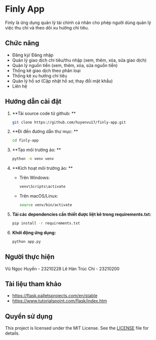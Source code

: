 # Finly App
Finly là ứng dụng quản lý tài chính cá nhân cho phép người dùng quản lý việc thu chi và theo dõi xu hướng chi tiêu.

## Chức năng
- Đăng ký/ Đăng nhập
- Quản lý giao dịch chi tiêu/thu nhập (xem, thêm, xóa, sửa giao dịch)
- Quản lý nguồn tiền (xem, thêm, xóa, sửa nguồn tiền)
- Thống kê giao dịch theo phân loại
- Thống kê xu hướng chi tiêu
- Quản lý hồ sơ (Cập nhật hồ sơ, thay đổi mật khẩu)
- Liên hệ

## Hướng dẫn cài đặt

1. **Tải source code từ github: **
    ```bash
    git clone https://github.com/huyenvu17/finly-app.git
    ```

2. **Đi đến đường dẫn thư mục: **
    ```bash
    cd finly-app
    ```

3. **Tạo môi trường ảo: **
    ```bash
    python -m venv venv
    ```

4. **Kích hoạt môi trường ảo: **
    - Trên Windows:
      ```bash
      venv\Scripts\activate
      ```
    - Trên macOS/Linux:
      ```bash
      source venv/bin/activate
      ```

5. **Tải các dependencies cần thiết được liệt kê trong requirements.txt:**
    ```bash
    pip install -r requirements.txt
    ```

6. **Khởi động ứng dụng:**
    ```bash
    python app.py
    ```

## Người thực hiện

Vũ Ngọc Huyền   - 23210228
Lê Hàn Trúc Chi - 23210200


## Tài liệu tham khảo
- https://flask.palletsprojects.com/en/stable
- https://www.tutorialspoint.com/flask/index.htm

## Quyền sử dụng
This project is licensed under the MIT License. See the [LICENSE](LICENSE) file for details.
